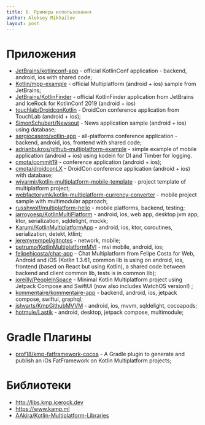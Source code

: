 ```yaml
---
title: 6. Примеры использования
author: Aleksey Mikhailov
layout: post
---
```


# Приложения
* [JetBrains/kotlinconf-app](https://github.com/JetBrains/kotlinconf-app) - official KotlinConf application - backend, android, ios with shared code;
* [Kotlin/mpp-example](https://github.com/Kotlin/mpp-example) - official Multiplatform (android + ios) sample from JetBrains;
* [JetBrains/KotlinFinder](https://github.com/JetBrains/KotlinFinder) - official KotlinFinder application from JetBrains and IceRock for KotlinConf 2019 (android + ios)
* [touchlab/DroidconKotlin](https://github.com/touchlab/DroidconKotlin) - DroidCon conference application from TouchLab (android + ios);
* [SimonSchubert/Newsout](https://github.com/SimonSchubert/Newsout) - News application sample (android + ios) using database;
* [sergiocasero/votlin-app](https://github.com/sergiocasero/votlin-app) - all-platforms conference application - backend, android, ios, frontend with shared code;
* [adrianbukros/github-multiplatform-example](https://github.com/adrianbukros/github-multiplatform-example) - simple example of mobile application (android + ios) using kodein for DI and Timber for logging.
* [cmota/commit19](https://github.com/cmota/commit19) - conference application (android + ios);
* [cmota/droidconLX](https://github.com/cmota/droidconLX) - DroidCon conference application (android + ios) with database;
* [wiyarmir/kotlin-multiplatform-mobile-template](https://github.com/wiyarmir/kotlin-multiplatform-mobile-template) - project template of multiplatform project;
* [webfactorymk/kotlin-multiplatform-currency-converter](https://github.com/webfactorymk/kotlin-multiplatform-currency-converter) - mobile project sample with multimodular approach;
* [russhwolf/multiplatform-hello](https://github.com/russhwolf/multiplatform-hello) - mobile platforms, backend, testing;
* [jarroyoesp/KotlinMultiPlatform](https://github.com/jarroyoesp/KotlinMultiPlatform) - android, ios, web app, desktop jvm app, ktor, serialization, sqldelight, mockk;
* [Karumi/KotlinMultiplatformApp](https://github.com/Karumi/KotlinMultiplatformApp) - android, ios, ktor, coroutines, serialization, detekt, ktlint;
* [jeremyrempel/gitnotes](https://github.com/jeremyrempel/gitnotes) - network, mobile;
* [petrumo/KotlinMultiplatformMVI](https://github.com/petrumo/KotlinMultiplatformMVI) - mvi mobile, android, ios;
* [felipehjcosta/chat-app](https://github.com/felipehjcosta/chat-app) - Chat Multiplatform from Felipe Costa for Web, Android and iOS (Kotlin 1.3.61, common lib is using on android, ios, frontend (based on React but using Kotlin), a shared code between backend and client common lib, tests is in common lib);
* [joreilly/PeopleInSpace](https://github.com/joreilly/PeopleInSpace) - Minimal Kotlin Multiplatform project using Jetpack Compose and SwiftUI (now also includes WatchOS version!) ;
* [kommentaire/kommentaire-app](https://github.com/kommentaire/kommentaire-app) - backend, android, ios, jetpack compose, swiftui, graphql;
* [jshvarts/KmpGithubMVVM](https://github.com/jshvarts/KmpGithubMVVM) - android, ios, mvvm, sqldelight, cocoapods;
* [hotmule/Lastik](https://github.com/hotmule/Lastik) - android, desktop, jetpack compose, multimodule;

# Gradle Плагины
* [prof18/kmp-fatframework-cocoa](https://github.com/prof18/kmp-fatframework-cocoa) - A Gradle plugin to generate and publish an iOs FatFramework on Kotlin Multiplatform projects;

# Библиотеки
* <http://libs.kmp.icerock.dev>
* <https://www.kamp.ml>
* [AAkira/Kotlin-Multiplatform-Libraries](https://github.com/AAkira/Kotlin-Multiplatform-Libraries)
